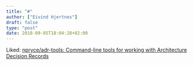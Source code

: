 ```yaml
---
title: "#"
author: ["Eivind Hjertnes"]
draft: false
type: "post"
date: 2018-09-05T18:04:28+02:00
---
```


Liked: [npryce/adr-tools:
Command-line tools for working with Architecture Decision Records](https://github.com/npryce/adr-tools)
